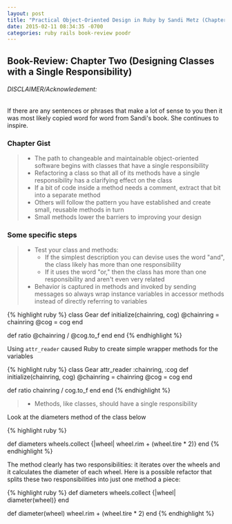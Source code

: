 ```yaml
---
layout: post
title: "Practical Object-Oriented Design in Ruby by Sandi Metz (Chapter Two)"
date: 2015-02-11 08:34:35 -0700
categories: ruby rails book-review poodr
---
```


## Book-Review: Chapter Two (Designing Classes with a Single Responsibility)

###### DISCLAIMER/Acknowledement:

If there are any sentences or phrases that make a lot of sense to you then it was
most likely copied word for word from Sandi's book. She continues to inspire.


### Chapter Gist

>  - The path to changeable and maintainable object-oriented software begins with classes
that have a single responsibility
>  - Refactoring a class so that all of its methods have a single responsibility has a clarifying
effect on the class
>  - If a bit of code inside a method needs a comment, extract that bit into a separate
method
>  - Others will follow the pattern you have established and create small, reusable
methods in turn
>  - Small methods lower the barriers to improving your design

### Some specific steps

>  - Test your class and methods:
>    - If the simplest description you can devise uses the word "and", the class likely has more than one responsibility
>    - If it uses the word "or," then the class has more than one responsibility and aren't even very related
>  - Behavior is captured in methods and invoked by sending messages so always wrap
instance variables in accessor methods instead of directly referring to variables

{% highlight ruby %}
class Gear
  def initialize(chainring, cog)
    @chainring = chainring
    @cog       = cog
  end

  def ratio
    @chainring / @cog.to_f
  end
end
{% endhighlight %}

Using `attr_reader` caused Ruby to create simple wrapper methods
for the variables

{% highlight ruby %}
class Gear
  attr_reader :chainring, :cog
  def initialize(chainring, cog)
    @chainring = chainring
    @cog       = cog
  end

  def ratio
    chainring / cog.to_f
  end
end
{% endhighlight %}
>  - Methods, like classes, should have a single responsibility

Look at the diameters method of the class below

{% highlight ruby %}

def diameters
  wheels.collect {|wheel| wheel.rim + (wheel.tire * 2)}
end
{% endhighlight %}

The method clearly has two responsibilities: it iterates over the wheels and it calculates the diameter of each wheel.
Here is a possible refactor that splits these two responsibilities into just one method a piece:

{% highlight ruby %}
def diameters
  wheels.collect {|wheel| diameter(wheel)}
end

def diameter(wheel)
  wheel.rim + (wheel.tire * 2)
end
{% endhighlight %}
